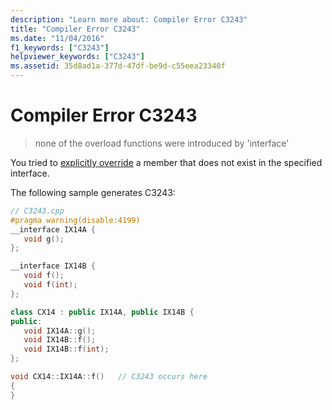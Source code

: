 ```yaml
---
description: "Learn more about: Compiler Error C3243"
title: "Compiler Error C3243"
ms.date: "11/04/2016"
f1_keywords: ["C3243"]
helpviewer_keywords: ["C3243"]
ms.assetid: 35d8ad1a-377d-47df-be9d-c55eea23340f
---
```

# Compiler Error C3243

> none of the overload functions were introduced by 'interface'

You tried to [explicitly override](../../cpp/explicit-overrides-cpp.md) a member that does not exist in the specified interface.

The following sample generates C3243:

```cpp
// C3243.cpp
#pragma warning(disable:4199)
__interface IX14A {
   void g();
};

__interface IX14B {
   void f();
   void f(int);
};

class CX14 : public IX14A, public IX14B {
public:
   void IX14A::g();
   void IX14B::f();
   void IX14B::f(int);
};

void CX14::IX14A::f()   // C3243 occurs here
{
}
```
